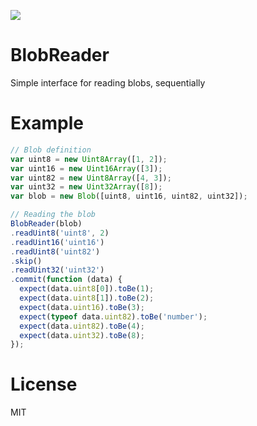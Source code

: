 ![](https://travis-ci.org/mgechev/blobreader.svg?branch=master)

# BlobReader

Simple interface for reading blobs, sequentially

# Example

```javascript
// Blob definition
var uint8 = new Uint8Array([1, 2]);
var uint16 = new Uint16Array([3]);
var uint82 = new Uint8Array([4, 3]);
var uint32 = new Uint32Array([8]);
var blob = new Blob([uint8, uint16, uint82, uint32]);

// Reading the blob
BlobReader(blob)
.readUint8('uint8', 2)
.readUint16('uint16')
.readUint8('uint82')
.skip()
.readUint32('uint32')
.commit(function (data) {
  expect(data.uint8[0]).toBe(1);
  expect(data.uint8[1]).toBe(2);
  expect(data.uint16).toBe(3);
  expect(typeof data.uint82).toBe('number');
  expect(data.uint82).toBe(4);
  expect(data.uint32).toBe(8);
});
```

# License

MIT
